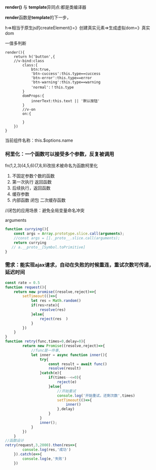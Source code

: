 **render()**  与 **template**异同点:都是类编译器

**render**函数是**template**的下一步，



h=>相当于原生js的createElement()=》创建真实元素=>生成虚拟dom=》真实dom

一值多判断

```
render(){
	return h('button',{
	//v-bind:class
		class:{
			btn:true,
			'btn-cuccess':this.type==cuccess
			'btn-error':this.type==error
			'btn-warning':this.type==warning
			'normal':！this.type
		}
		domProps:{
			innerText:this.text || '默认按钮'
		}
		//v-on
		on:{
		
		}
	})
}
```

当前组件名称：this.$options.name

<keep-alive :include="cached"></keep-alive>



### 柯里化：一个函数可以接受多个参数，反复被调用

fn(1,2,3)(4,5,6)(7,8,9)改技术被命名为函数柯里化

1. 不固定参数个数的函数
2. 第一次执行  返回函数
3. 后续执行，返回函数
4. 缓存参数
5. 内部函数  闭包  二次缓存函数



//闭包的应用场景：避免全局变量命名冲突

arguments

```javascript
function currying(){
	const args = Array.prototype.slice.call(arguments);
	//const args = []._proto__.slice.call(arguments);
	return currying
   // a.__proto__[Symbol.toPrimitive]
}
```



### **需求：能实现ajax请求，自动在失败的时候重连，重试次数可传递，延迟时间**

```javascript
const rate = 0.5
function request(){
    return new promise((resolve,reject)=>{
        setTimeout(()=>{
            let res = Math.random()
            if(res>rate){
                resolve(res)
            }else{
                reject(res	)
            }
        })
    }
}
function retry(func,times=0,delay=0){
        return new Promise((resolve,reject)=>{
            //func是一件事,
            let inner = async function inner(){
                try{
                    const result = await func()
                    resolve(result)
                }catch(e){
                    if(times--<=0){
                        reject(e)
                    }else{
                        //开始重试
                        console.log('开始重试，还剩次数',times)
                        setTimeout(()=>{
                            inner()
                        },delay)
                    }
                }
                inner();
            }
        })
    }
//函数设计
retry(request,3,2000).then(res=>{
        console.log(res,'成功')
    }).catch(e=>{
        console.log(e,'失败')
    })
```

